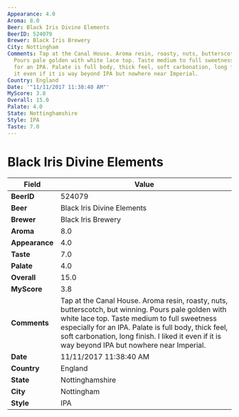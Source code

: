 ```yaml
---
Appearance: 4.0
Aroma: 8.0
Beer: Black Iris Divine Elements
BeerID: 524079
Brewer: Black Iris Brewery
City: Nottingham
Comments: Tap at the Canal House. Aroma resin, roasty, nuts, butterscotch, but winning.
  Pours pale golden with white lace top. Taste medium to full sweetness especially
  for an IPA. Palate is full body, thick feel, soft carbonation, long finish. I liked
  it even if it is way beyond IPA but nowhere near Imperial.
Country: England
Date: '"11/11/2017 11:38:40 AM"'
MyScore: 3.8
Overall: 15.0
Palate: 4.0
State: Nottinghamshire
Style: IPA
Taste: 7.0
---
```


# Black Iris Divine Elements

| Field         | Value |
|---------------|-------|
| **BeerID** | 524079 |
| **Beer** | Black Iris Divine Elements |
| **Brewer** | Black Iris Brewery |
| **Aroma** | 8.0 |
| **Appearance** | 4.0 |
| **Taste** | 7.0 |
| **Palate** | 4.0 |
| **Overall** | 15.0 |
| **MyScore** | 3.8 |
| **Comments** | Tap at the Canal House. Aroma resin, roasty, nuts, butterscotch, but winning. Pours pale golden with white lace top. Taste medium to full sweetness especially for an IPA. Palate is full body, thick feel, soft carbonation, long finish. I liked it even if it is way beyond IPA but nowhere near Imperial. |
| **Date** | 11/11/2017 11:38:40 AM |
| **Country** | England |
| **State** | Nottinghamshire |
| **City** | Nottingham |
| **Style** | IPA |
